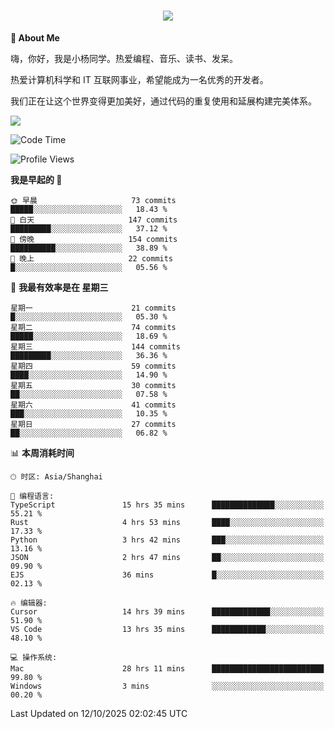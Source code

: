 
<h1 align="center">
	<a href="https://anify.cn/">
		<img src="https://readme-typing-svg.herokuapp.com/?lines=小🐑同学祝您今天愉快!;无期并非终点,而是重新定义起点的契机!&center=true&size=27&width=495">
	</a>
</h1>


**🤺 About Me**

嗨，你好，我是小杨同学。热爱编程、音乐、读书、发呆。

热爱计算机科学和 IT 互联网事业，希望能成为一名优秀的开发者。

我们正在让这个世界变得更加美好，通过代码的重复使用和延展构建完美体系。

<!-- https://github.com/anuraghazra/github-readme-stats -->
<img align="center" src="https://github-readme-stats.vercel.app/api/wakatime?username=wuqi&theme=transparent&hide_border=true&layout=compact&langs_count=220" />


<!--START_SECTION:waka-->
![Code Time](http://img.shields.io/badge/Code%20Time-4%2C363%20hrs%2027%20mins-blue)

![Profile Views](http://img.shields.io/badge/%E4%B8%AA%E4%BA%BA%E8%B5%84%E6%96%99%E8%A7%82%E7%9C%8B%E6%AC%A1%E6%95%B0-4-blue)

**我是早起的 🐤** 

```text
🌞 早晨                     73 commits          █████░░░░░░░░░░░░░░░░░░░░   18.43 % 
🌆 白天                     147 commits         █████████░░░░░░░░░░░░░░░░   37.12 % 
🌃 傍晚                     154 commits         ██████████░░░░░░░░░░░░░░░   38.89 % 
🌙 晚上                     22 commits          █░░░░░░░░░░░░░░░░░░░░░░░░   05.56 % 
```
📅 **我最有效率是在 星期三** 

```text
星期一                      21 commits          █░░░░░░░░░░░░░░░░░░░░░░░░   05.30 % 
星期二                      74 commits          █████░░░░░░░░░░░░░░░░░░░░   18.69 % 
星期三                      144 commits         █████████░░░░░░░░░░░░░░░░   36.36 % 
星期四                      59 commits          ████░░░░░░░░░░░░░░░░░░░░░   14.90 % 
星期五                      30 commits          ██░░░░░░░░░░░░░░░░░░░░░░░   07.58 % 
星期六                      41 commits          ███░░░░░░░░░░░░░░░░░░░░░░   10.35 % 
星期日                      27 commits          ██░░░░░░░░░░░░░░░░░░░░░░░   06.82 % 
```


📊 **本周消耗时间** 

```text
🕑︎ 时区: Asia/Shanghai

💬 编程语言: 
TypeScript               15 hrs 35 mins      ██████████████░░░░░░░░░░░   55.21 % 
Rust                     4 hrs 53 mins       ████░░░░░░░░░░░░░░░░░░░░░   17.33 % 
Python                   3 hrs 42 mins       ███░░░░░░░░░░░░░░░░░░░░░░   13.16 % 
JSON                     2 hrs 47 mins       ██░░░░░░░░░░░░░░░░░░░░░░░   09.90 % 
EJS                      36 mins             █░░░░░░░░░░░░░░░░░░░░░░░░   02.13 % 

🔥 编辑器: 
Cursor                   14 hrs 39 mins      █████████████░░░░░░░░░░░░   51.90 % 
VS Code                  13 hrs 35 mins      ████████████░░░░░░░░░░░░░   48.10 % 

💻 操作系统: 
Mac                      28 hrs 11 mins      █████████████████████████   99.80 % 
Windows                  3 mins              ░░░░░░░░░░░░░░░░░░░░░░░░░   00.20 % 
```


 Last Updated on 12/10/2025 02:02:45 UTC
<!--END_SECTION:waka-->



<!--
**wuqi-y/wuqi-y** is a ✨ _special_ ✨ repository because its `README.md` (this file) appears on your GitHub profile.

Here are some ideas to get you started:

- 🔭 I’m currently working on ...
- 🌱 I’m currently learning ...
- 👯 I’m looking to collaborate on ...
- 🤔 I’m looking for help with ...
- 💬 Ask me about ...
- 📫 How to reach me: ...
- 😄 Pronouns: ...
- ⚡ Fun fact: ...
-->
